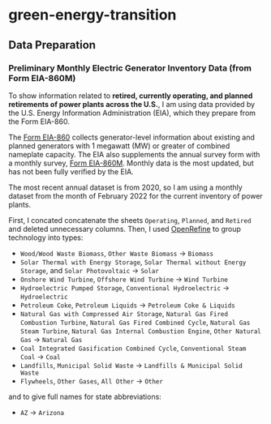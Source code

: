 # green-energy-transition

## Data Preparation

### Preliminary Monthly Electric Generator Inventory Data (from Form EIA-860M)

To show information related to **retired, currently operating, and planned retirements of power plants across the U.S.**, I am using data provided by the U.S. Energy Information Administration (EIA), which they prepare from the Form EIA-860.

The [Form EIA-860](https://www.eia.gov/electricity/data/eia860) collects generator-level information about existing and planned generators with 1 megawatt (MW) or greater of combined nameplate capacity. The EIA also supplements the annual survey form with a monthly survey, [Form EIA-860M](https://www.eia.gov/electricity/data/eia860m/). Monthly data is the most updated, but has not been fully verified by the EIA.

The most recent annual dataset is from 2020, so I am using a monthly dataset from the month of February 2022 for the current inventory of power plants.

First, I concated concatenate the sheets `Operating`, `Planned`, and `Retired` and deleted unnecessary columns. Then, I used [OpenRefine](https://openrefine.org/download.html) to group technology into types:

- `Wood/Wood Waste Biomass`, `Other Waste Biomass` &rarr; `Biomass`
- `Solar Thermal with Energy Storage`, `Solar Thermal without Energy Storage`, and `Solar Photovoltaic` &rarr; `Solar`
- `Onshore Wind Turbine`, `Offshore Wind Turbine` &rarr; `Wind Turbine`
- `Hydroelectric Pumped Storage`, `Conventional Hydroelectric` &rarr; `Hydroelectric`
- `Petroleum Coke`, `Petroleum Liquids` &rarr; `Petroleum Coke & Liquids`
- `Natural Gas with Compressed Air Storage`, `Natural Gas Fired Combustion Turbine`, `Natural Gas Fired Combined Cycle`, `Natural Gas Steam Turbine`, `Natural Gas Internal Combustion Engine`, `Other Natural Gas` &rarr; `Natural Gas`
- `Coal Integrated Gasification Combined Cycle`, `Conventional Steam Coal` &rarr; `Coal`
- `Landfills`, `Municipal Solid Waste` &rarr; `Landfills & Municipal Solid Waste`
- `Flywheels`, `Other Gases`, `All Other` &rarr; `Other`

and to give full names for state abbreviations:

- `AZ` &rarr; `Arizona`
